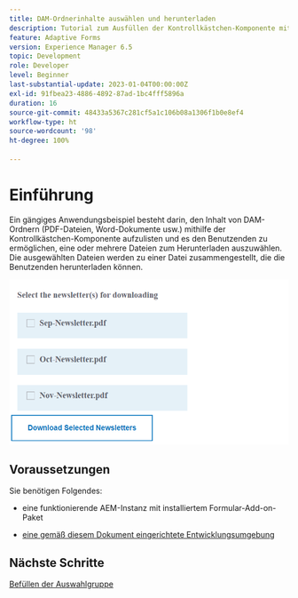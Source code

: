 ```yaml
---
title: DAM-Ordnerinhalte auswählen und herunterladen
description: Tutorial zum Ausfüllen der Kontrollkästchen-Komponente mit DAM-Ordnerinhalten und Ermöglichen des Downloads ausgewählter Inhalte durch die Benutzenden.
feature: Adaptive Forms
version: Experience Manager 6.5
topic: Development
role: Developer
level: Beginner
last-substantial-update: 2023-01-04T00:00:00Z
exl-id: 91fbea23-4886-4892-87ad-1bc4fff5896a
duration: 16
source-git-commit: 48433a5367c281cf5a1c106b08a1306f1b0e8ef4
workflow-type: ht
source-wordcount: '98'
ht-degree: 100%

---
```


# Einführung

Ein gängiges Anwendungsbeispiel besteht darin, den Inhalt von DAM-Ordnern (PDF-Dateien, Word-Dokumente usw.) mithilfe der Kontrollkästchen-Komponente aufzulisten und es den Benutzenden zu ermöglichen, eine oder mehrere Dateien zum Herunterladen auszuwählen. Die ausgewählten Dateien werden zu einer Datei zusammengestellt, die die Benutzenden herunterladen können.

![Anwendungsfall](assets/newsletters-download1.png)

## Voraussetzungen

Sie benötigen Folgendes:

* eine funktionierende AEM-Instanz mit installiertem Formular-Add-on-Paket

* [eine gemäß diesem Dokument eingerichtete Entwicklungsumgebung](https://experienceleague.adobe.com/docs/experience-manager-learn/forms/creating-your-first-osgi-bundle/create-your-first-osgi-bundle.html?lang=de)

## Nächste Schritte

[Befüllen der Auswahlgruppe](./populating-choice-group-with-dam-folder-content.md)
